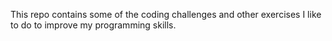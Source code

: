 This repo contains some of the coding challenges and other exercises
I like to do to improve my programming skills.
